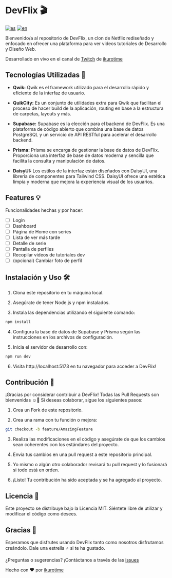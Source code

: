 # DevFlix 🎬
[![es](https://img.shields.io/badge/lang-es-red.svg)](https://github.com/ikurotime/devflix/blob/main/README.md)
[![en](https://img.shields.io/badge/lang-en-blue.svg)](https://github.com/ikurotime/devflix/blob/main/README.en.md)

Bienvenido/a al repositorio de DevFlix, un clon de Netflix rediseñado y enfocado en ofrecer una plataforma para ver videos tutoriales de Desarrollo y Diseño Web.

Desarrollado en vivo en el canal de [Twitch](https://twitch.tv/ikurotime) de [ikurotime](https://davidhuertas.dev)

## Tecnologías Utilizadas 🚀

- **Qwik:** Qwik es el framework utilizado para el desarrollo rápido y eficiente de la interfaz de usuario.

- **QuikCity:** Es un conjunto de utilidades extra para Qwik que facilitan el proceso de hacer build de la aplicación, routing en base a la estructura de carpetas, layouts y más.

- **Supabase:** Supabase es la elección para el backend de DevFlix. Es una plataforma de código abierto que combina una base de datos PostgreSQL y un servicio de API RESTful para acelerar el desarrollo backend.

- **Prisma:** Prisma se encarga de gestionar la base de datos de DevFlix. Proporciona una interfaz de base de datos moderna y sencilla que facilita la consulta y manipulación de datos.

- **DaisyUI:** Los estilos de la interfaz están diseñados con DaisyUI, una librería de componentes para Tailwind CSS. DaisyUI ofrece una estética limpia y moderna que mejora la experiencia visual de los usuarios.

## Features 💡

Funcionalidades hechas y por hacer:

- [ ] Login
- [ ] Dashboard
- [ ] Página de Home con series
- [ ] Lista de ver más tarde
- [ ] Detalle de serie
- [ ] Pantalla de perfiles
- [ ] Recopilar videos de tutoriales dev
- [ ] (opcional) Cambiar foto de perfil

## Instalación y Uso 🛠️

1. Clona este repositorio en tu máquina local.

2. Asegúrate de tener Node.js y npm instalados.

3. Instala las dependencias utilizando el siguiente comando:

```bash
npm install
```

4. Configura la base de datos de Supabase y Prisma según las instrucciones en los archivos de configuración.

5. Inicia el servidor de desarrollo con:

```bash
npm run dev
```

6. Visita http://localhost:5173 en tu navegador para acceder a DevFlix!

## Contribución 🤝

¡Gracias por considerar contribuir a DevFlix! Todas las Pull Requests son bienvenidas ☺🙏 Si deseas colaborar, sigue los siguientes pasos:

1. Crea un Fork de este repositorio.

2. Crea una rama con tu función o mejora:

```bash
git checkout -b feature/AmazingFeature
```

3. Realiza las modificaciones en el código y asegúrate de que los cambios sean coherentes con los estándares del proyecto.

4. Envía tus cambios en una pull request a este repositorio principal.

5. Yo mismo o algún otro colaborador revisará tu pull request y lo fusionará si todo está en orden.

6. ¡Listo! Tu contribución ha sido aceptada y se ha agregado al proyecto.

## Licencia 📄

Este proyecto se distribuye bajo la Licencia MIT. Siéntete libre de utilizar y modificar el código como desees.

## Gracias 🎉
Esperamos que disfrutes usando DevFlix tanto como nosotros disfrutamos creándolo. Dale una estrella ⭐ si te ha gustado.

¿Preguntas o sugerencias? ¡Contáctanos a través de las [issues](https://github.com/ikurotime/devflix/issues)

Hecho con ❤️ por [ikurotime](https://davidhuertas.dev)